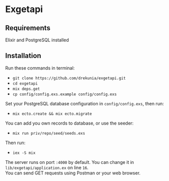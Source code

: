 # Exgetapi

<!-- **TODO: Add description** -->

## Requirements

Elixir and PostgreSQL installed

## Installation

Run these commands in terminal:

- `git clone https://github.com/drekunia/exgetapi.git`
- `cd exgetapi`
- `mix deps.get`
- `cp config/config.exs.example config/config.exs`

Set your PostgreSQL database configuration in `config/config.exs`, then run:

- `mix ecto.create && mix ecto.migrate`

You can add you own records to database, or use the seeder:

- `mix run priv/repo/seed/seeds.exs`

Then run:

- `iex -S mix`

The server runs on port `:4000` by default. You can change it in `lib/exgetapi/application.ex` on line `16`.
<br>
You can send GET requests using Postman or your web browser.

<!-- If [available in Hex](https://hex.pm/docs/publish), the package can be installed
by adding `exgetapi` to your list of dependencies in `mix.exs`:

```elixir
def deps do
  [
    {:exgetapi, "~> 0.1.0"}
  ]
end
```

Documentation can be generated with [ExDoc](https://github.com/elixir-lang/ex_doc)
and published on [HexDocs](https://hexdocs.pm). Once published, the docs can
be found at [https://hexdocs.pm/exgetapi](https://hexdocs.pm/exgetapi). -->

